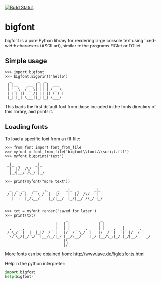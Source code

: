 [![Build Status](https://travis-ci.org/cjdurkin/bigfont.svg?branch=master)](https://travis-ci.org/cjdurkin/bigfont)

# bigfont

bigfont is a pure Python library for rendering large console text
using fixed-width characters (ASCII art), similar to the programs
FIGlet or TOIlet.

## Simple usage

```text
>>> import bigfont
>>> bigfont.bigprint("hello")
  _            _  _
 | |__    ___ | || |  ___
 | '_ \  / _ \| || | / _ \
 | | | ||  __/| || || (_) |
 |_| |_| \___||_||_| \___/
```

This loads the first default font from those included in the fonts
directory of this library, and prints it.

## Loading fonts

To load a specific font from an flf file:

```text
>>> from font import font_from_file
>>> myfont = font_from_file('bigfont\\fonts\\script.flf')
>>> myfont.bigprint("text")

 _|_  _       _|_
  |  |/  /\/   |
  |_/|__/ /\_/ |_/

>>> print(myfont("more text"))

  _  _  _    __   ,_    _   _|_  _       _|_
 / |/ |/ |  /  \_/  |  |/    |  |/  /\/   |
   |  |  |_/\__/    |_/|__/  |_/|__/ /\_/ |_/


>>> txt = myfont.render('saved for later')
>>> print(txt)
                            _               _
                       |   | |             | |
  ,   __,        _   __|   | |  __   ,_    | |  __,  _|_  _   ,_
 / \_/  |  |  |_|/  /  |   |/  /  \_/  |   |/  /  |   |  |/  /  |
  \/ \_/|_/ \/  |__/\_/|_/ |__/\__/    |_/ |__/\_/|_/ |_/|__/   |_/
                           |\
                           |/
```

More fonts can be obtained from:
http://www.jave.de/figlet/fonts.html

Help in the python interpreter:

```python
import bigfont
help(bigfont)
```
